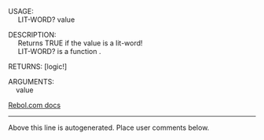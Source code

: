 USAGE:  
&nbsp;&nbsp;&nbsp;&nbsp;&nbsp;LIT-WORD?&nbsp;value&nbsp;  
  
DESCRIPTION:  
&nbsp;&nbsp;&nbsp;&nbsp;&nbsp;Returns&nbsp;TRUE&nbsp;if&nbsp;the&nbsp;value&nbsp;is&nbsp;a&nbsp;lit-word!  
&nbsp;&nbsp;&nbsp;&nbsp;&nbsp;LIT-WORD?&nbsp;is&nbsp;a&nbsp;function&nbsp;.  
  
RETURNS:&nbsp;[logic!]  
  
ARGUMENTS:  
&nbsp;&nbsp;&nbsp;&nbsp;value  

[Rebol.com docs](http://www.rebol.com/r3/docs/functions/lit-word-q.html)
___
Above this line is autogenerated. Place user comments below.